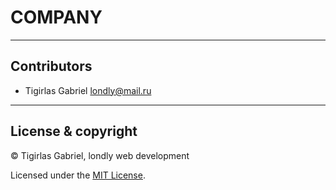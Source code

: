 # COMPANY
---

## Contributors

- Tigirlas Gabriel <londly@mail.ru>

---

## License & copyright

© Tigirlas Gabriel, londly web development

Licensed under the [MIT License](LICENSE).
